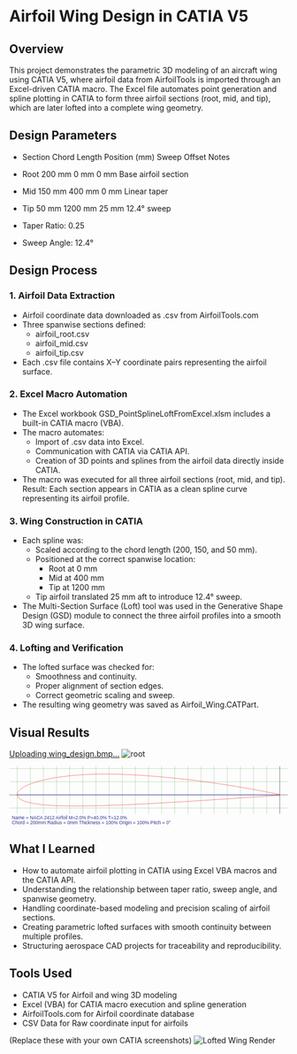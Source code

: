 # Airfoil Wing Design in CATIA V5
## Overview

This project demonstrates the parametric 3D modeling of an aircraft wing using CATIA V5, where airfoil data from AirfoilTools is imported through an Excel-driven CATIA macro.
The Excel file automates point generation and spline plotting in CATIA to form three airfoil sections (root, mid, and tip), which are later lofted into a complete wing geometry.

## Design Parameters
- Section	Chord Length	Position (mm)	Sweep Offset	Notes
- Root	200 mm	0 mm	0 mm	Base airfoil section
- Mid	150 mm	400 mm	0 mm	Linear taper
- Tip	50 mm	1200 mm	25 mm	12.4° sweep

- Taper Ratio: 0.25
- Sweep Angle: 12.4°

## Design Process
### 1. Airfoil Data Extraction
- Airfoil coordinate data downloaded as .csv from AirfoilTools.com
- Three spanwise sections defined:
    - airfoil_root.csv
    - airfoil_mid.csv
    - airfoil_tip.csv
- Each .csv file contains X–Y coordinate pairs representing the airfoil surface.

### 2. Excel Macro Automation
- The Excel workbook GSD_PointSplineLoftFromExcel.xlsm includes a built-in CATIA macro (VBA).
- The macro automates:
   - Import of .csv data into Excel.
   - Communication with CATIA via CATIA API.
   - Creation of 3D points and splines from the airfoil data directly inside CATIA.
- The macro was executed for all three airfoil sections (root, mid, and tip).
Result: Each section appears in CATIA as a clean spline curve representing its airfoil profile.

### 3. Wing Construction in CATIA
- Each spline was:
    - Scaled according to the chord length (200, 150, and 50 mm).
    - Positioned at the correct spanwise location:
      - Root at 0 mm
      - Mid at 400 mm
      - Tip at 1200 mm
    - Tip airfoil translated 25 mm aft to introduce 12.4° sweep.
- The Multi-Section Surface (Loft) tool was used in the Generative Shape Design (GSD) module to connect the three airfoil profiles into a smooth 3D wing surface.

### 4. Lofting and Verification
- The lofted surface was checked for:
    - Smoothness and continuity.
    - Proper alignment of section edges.
    - Correct geometric scaling and sweep.
- The resulting wing geometry was saved as Airfoil_Wing.CATPart.

## Visual Results
[Uploading wing_design.bmp…]()
![root](https://github.com/user-attachments/assets/b7da433e-cb29-47b7-993b-cb46199cdcca)
<!DOCTYPE svg PUBLIC "-//W3C//DTD SVG 1.1//EN" "http://www.w3.org/Graphics/SVG/1.1/DTD/svg11.dtd">
<svg width="212.02mm" height="45.31mm" viewBox="0 0 212.02 45.31" xmlns="http://www.w3.org/2000/svg" version="1.1" xmlns:xlink="http://www.w3.org/1999/xlink">
<title>Airfoil plot (user-000) NACA 2412 Airfoil M=2.0% P=40.0% T=12.0% by AirfoilTools.com</title>
<g transform="translate(206,21.8396)"><g transform="scale(1,-1)"><line fill="none" stroke="green" stroke-width="0.1" x1="-10" x2="-10" y1="-14.47" y2="21.84"></line><line fill="none" stroke="green" stroke-width="0.1" x1="-20" x2="-20" y1="-14.47" y2="21.84"></line><line fill="none" stroke="green" stroke-width="0.1" x1="-30" x2="-30" y1="-14.47" y2="21.84"></line><line fill="none" stroke="green" stroke-width="0.1" x1="-40" x2="-40" y1="-14.47" y2="21.84"></line><line fill="none" stroke="green" stroke-width="0.1" x1="-50" x2="-50" y1="-14.47" y2="21.84"></line><line fill="none" stroke="green" stroke-width="0.1" x1="-60" x2="-60" y1="-14.47" y2="21.84"></line><line fill="none" stroke="green" stroke-width="0.1" x1="-70" x2="-70" y1="-14.47" y2="21.84"></line><line fill="none" stroke="green" stroke-width="0.1" x1="-80" x2="-80" y1="-14.47" y2="21.84"></line><line fill="none" stroke="green" stroke-width="0.1" x1="-90" x2="-90" y1="-14.47" y2="21.84"></line><line fill="none" stroke="green" stroke-width="0.1" x1="-100" x2="-100" y1="-14.47" y2="21.84"></line><line fill="none" stroke="green" stroke-width="0.1" x1="-110" x2="-110" y1="-14.47" y2="21.84"></line><line fill="none" stroke="green" stroke-width="0.1" x1="-120" x2="-120" y1="-14.47" y2="21.84"></line><line fill="none" stroke="green" stroke-width="0.1" x1="-130" x2="-130" y1="-14.47" y2="21.84"></line><line fill="none" stroke="green" stroke-width="0.1" x1="-140" x2="-140" y1="-14.47" y2="21.84"></line><line fill="none" stroke="green" stroke-width="0.1" x1="-150" x2="-150" y1="-14.47" y2="21.84"></line><line fill="none" stroke="green" stroke-width="0.1" x1="-160" x2="-160" y1="-14.47" y2="21.84"></line><line fill="none" stroke="green" stroke-width="0.1" x1="-170" x2="-170" y1="-14.47" y2="21.84"></line><line fill="none" stroke="green" stroke-width="0.1" x1="-180" x2="-180" y1="-14.47" y2="21.84"></line><line fill="none" stroke="green" stroke-width="0.1" x1="-190" x2="-190" y1="-14.47" y2="21.84"></line><line fill="none" stroke="green" stroke-width="0.1" x1="-200" x2="-200" y1="-14.47" y2="21.84"></line><line fill="none" stroke="green" stroke-width="0.1" x1="-206" x2="6.02" y1="10" y2="10"></line><line fill="none" stroke="green" stroke-width="0.1" x1="-206" x2="6.02" y1="20" y2="20"></line><line fill="none" stroke="green" stroke-width="0.1" x1="-206" x2="6.02" y1="-10" y2="-10"></line>
<path fill="none" stroke="red" stroke-width="0.2" d="M 0.02 0.25 L -0.29 0.32 L -1.2 0.5 L -2.72 0.82 L -4.83 1.25 L -7.53 1.78 L -10.79 2.42 L -14.61 3.15 L -18.94 3.95 L -23.78 4.82 L -29.09 5.73 L -34.83 6.68 L -40.99 7.65 L -47.51 8.63 L -54.35 9.6 L -61.49 10.55 L -68.87 11.46 L -76.44 12.32 L -84.17 13.12 L -92 13.84 L -99.88 14.48 L -107.77 15.01 L -115.62 15.42 L -123.39 15.71 L -131.06 15.84 L -138.54 15.79 L -145.78 15.56 L -152.73 15.16 L -159.34 14.59 L -165.57 13.86 L -171.38 12.99 L -176.74 11.98 L -181.6 10.87 L -185.94 9.65 L -189.74 8.36 L -192.96 7.02 L -195.59 5.63 L -197.62 4.22 L -199.03 2.81 L -199.83 1.4 L -200 0 L -199.56 -1.34 L -198.5 -2.57 L -196.86 -3.68 L -194.62 -4.68 L -191.82 -5.57 L -188.47 -6.33 L -184.59 -6.98 L -180.2 -7.5 L -175.34 -7.91 L -170.04 -8.2 L -164.32 -8.39 L -158.22 -8.47 L -151.77 -8.46 L -145.02 -8.37 L -137.99 -8.21 L -130.74 -7.99 L -123.3 -7.73 L -115.67 -7.43 L -107.92 -7.09 L -100.12 -6.7 L -92.31 -6.27 L -84.54 -5.83 L -76.87 -5.37 L -69.33 -4.9 L -61.97 -4.43 L -54.85 -3.98 L -47.99 -3.53 L -41.46 -3.1 L -35.28 -2.69 L -29.49 -2.3 L -24.14 -1.94 L -19.25 -1.61 L -14.87 -1.3 L -11 -1.03 L -7.69 -0.8 L -4.95 -0.61 L -2.8 -0.45 L -1.26 -0.34 L -0.33 -0.27 L -0.02 -0.25 "></path>
<path fill="none" stroke="blue" stroke-width="0.2" d="M -200 0 L 0 0 "></path>
<line fill="none" stroke="black" stroke-width="0.2" x1="-206" x2="6.02" y1="0" y2="0"></line>
<line fill="none" stroke="black" stroke-width="0.2" x1="0" x2="0" y1="-14.47" y2="21.84"></line>
</g>
</g>
<g transform="translate(0,36.3088)"><g transform="scale(2,2)"><text fill="rgb(48,48,144)" font-size="1.8" style="font-family:Arial,Helvetica,sans-serif;" x="1" y="2">Name = NACA 2412 Airfoil M=2.0% P=40.0% T=12.0%</text><text fill="rgb(48,48,144)" font-size="1.8" style="font-family:Arial,Helvetica,sans-serif;" x="1" y="4">Chord = 200mm  Radius = 0mm  Thickness = 100%  Origin = 100%  Pitch = 0&#176; </text></g></g></svg>

## What I Learned
- How to automate airfoil plotting in CATIA using Excel VBA macros and the CATIA API.
- Understanding the relationship between taper ratio, sweep angle, and spanwise geometry.
- Handling coordinate-based modeling and precision scaling of airfoil sections.
- Creating parametric lofted surfaces with smooth continuity between multiple profiles.
- Structuring aerospace CAD projects for traceability and reproducibility.

## Tools Used
- CATIA V5 for Airfoil and wing 3D modeling
- Excel (VBA) for	CATIA macro execution and spline generation
- AirfoilTools.com for Airfoil coordinate database
- CSV Data for Raw coordinate input for airfoils

(Replace these with your own CATIA screenshots)
![Lofted Wing Render](assets/final_render.png)
